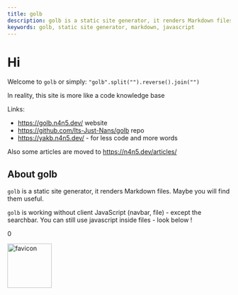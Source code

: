 ```yaml
---
title: golb
description: golb is a static site generator, it renders Markdown files. Maybe you will find them useful.
keywords: golb, static site generator, markdown, javascript
---
```


# Hi

Welcome to `golb` or simply: `"golb".split("").reverse().join("")`

In reality, this site is more like a code knowledge base

Links:

- <https://golb.n4n5.dev/> website
- <https://github.com/Its-Just-Nans/golb> repo
- <https://yakb.n4n5.dev/> - for less code and more words

Also some articles are moved to <https://n4n5.dev/articles/>

## About golb

`golb` is a static site generator, it renders Markdown files. Maybe you will find them useful.

`golb` is working without client JavaScript (navbar, file) - except the searchbar. You can still use javascript inside files - look below !

<p id="a">0</p>
<script>
    let a = 1;
    setInterval(() => {
        document.getElementById("a").innerHTML = a;
        a++;
    }, 1000);
</script>

<img src="/favicon.png" alt="favicon" width="100" height="100" />

